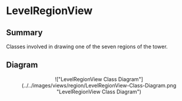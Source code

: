 # LevelRegionView

## Summary
Classes involved in drawing one of the seven regions of the tower.

## Diagram
<center>
!["LevelRegionView Class Diagram"](../../images/views/region/LevelRegionView-Class-Diagram.png "LevelRegionView Class Diagram")
</center>
